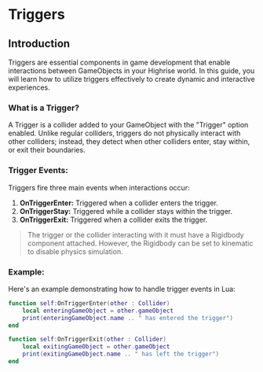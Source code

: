 # Triggers

## **Introduction**
Triggers are essential components in game development that enable interactions between GameObjects in your Highrise world. In this guide, you will learn how to utilize triggers effectively to create dynamic and interactive experiences.

### **What is a Trigger?**

A Trigger is a collider added to your GameObject with the "Trigger" option enabled. Unlike regular colliders, triggers do not physically interact with other colliders; instead, they detect when other colliders enter, stay within, or exit their boundaries.

### Trigger Events:

Triggers fire three main events when interactions occur:

1. **OnTriggerEnter:** Triggered when a collider enters the trigger.
2. **OnTriggerStay:** Triggered while a collider stays within the trigger.
3. **OnTriggerExit:** Triggered when a collider exits the trigger.

>The trigger or the collider interacting with it must have a Rigidbody component attached. However, the Rigidbody can be set to kinematic to disable physics simulation.

### Example:

Here's an example demonstrating how to handle trigger events in Lua:

```lua
function self:OnTriggerEnter(other : Collider)
    local enteringGameObject = other.gameObject
    print(enteringGameObject.name .. " has entered the trigger")
end

function self:OnTriggerExit(other : Collider)
    local exitingGameObject = other.gameObject
    print(exitingGameObject.name .. " has left the trigger")
end
